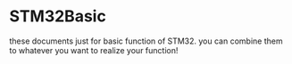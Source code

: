 # STM32Basic

these documents just for basic function of STM32. you can combine them to whatever you want to realize your function!
